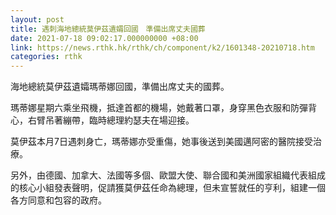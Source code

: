 ```yaml
---
layout: post
title: 遇刺海地總統莫伊茲遺孀回國　準備出席丈夫國葬
date: 2021-07-18 09:02:17.000000000 +08:00
link: https://news.rthk.hk/rthk/ch/component/k2/1601348-20210718.htm
categories: rthk
---
```


海地總統莫伊茲遺孀瑪蒂娜回國，準備出席丈夫的國葬。

瑪蒂娜星期六乘坐飛機，抵達首都的機場，她戴著口罩，身穿黑色衣服和防彈背心，右臂吊著繃帶，臨時總理約瑟夫在場迎接。 

莫伊茲本月7日遇刺身亡，瑪蒂娜亦受重傷，她事後送到美國邁阿密的醫院接受治療。

另外，由德國、加拿大、法國等多個、歐盟大使、聯合國和美洲國家組織代表組成的核心小組發表聲明，促請獲莫伊茲任命為總理，但未宣誓就任的亨利，組建一個各方同意和包容的政府。

